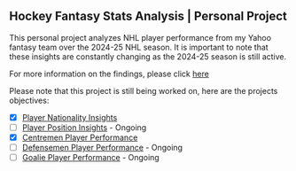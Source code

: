 ## Hockey Fantasy Stats Analysis | Personal Project

This personal project analyzes NHL player performance from my Yahoo fantasy team over the 2024-25 NHL season. It is important to note that these insights are constantly changing as the 2024-25 season is still active.

For more information on the findings, please click [here](https://github.com/carsonbennett1/Hockey-Player-Analysis-Project/blob/main/FINDINGS.md)

Please note that this project is still being worked on, here are the projects objectives:
- [x] [Player Nationality Insights](https://github.com/carsonbennett1/Hockey-Player-Analysis-Project/blob/main/Markdown_Files_Insights/Nationality_Insights.md)
- [ ] [Player Position Insights](https://github.com/carsonbennett1/Hockey-Player-Analysis-Project/blob/main/Markdown_Files_Insights/Position_Insights.md) - Ongoing
- [x] [Centremen Player Performance](https://github.com/carsonbennett1/Hockey-Player-Analysis-Project/blob/main/Markdown_Files_Insights/Centremen_Insights.md)
- [ ] [Defensemen Player Performance](https://github.com/carsonbennett1/Hockey-Player-Analysis-Project/blob/main/Markdown_Files_Insights/defensemen_insights.md) - Ongoing
- [ ] [Goalie Player Performance](https://github.com/carsonbennett1/Hockey-Player-Analysis-Project/blob/main/Markdown_Files_Insights/Goalie_Insights.md) - Ongoing